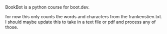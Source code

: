 BookBot is a python course for boot.dev.

for now this only counts the words and characters from the frankenstien.txt.
I should maybe update this to take in a text file or pdf and process any of those.


